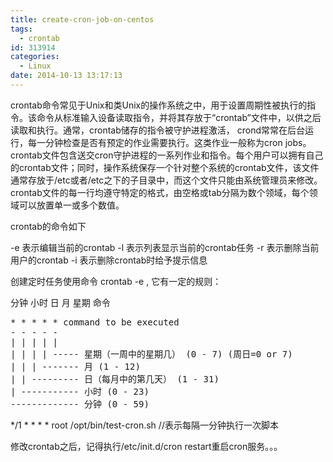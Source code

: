 ```yaml
---
title: create-cron-job-on-centos
tags:
  - crontab
id: 313914
categories:
  - Linux
date: 2014-10-13 13:17:13
---
```


crontab命令常见于Unix和类Unix的操作系统之中，用于设置周期性被执行的指令。该命令从标准输入设备读取指令，并将其存放于“crontab”文件中，以供之后读取和执行。通常，crontab储存的指令被守护进程激活， crond常常在后台运行，每一分钟检查是否有预定的作业需要执行。这类作业一般称为cron jobs。crontab文件包含送交cron守护进程的一系列作业和指令。每个用户可以拥有自己的crontab文件；同时，操作系统保存一个针对整个系统的crontab文件，该文件通常存放于/etc或者/etc之下的子目录中，而这个文件只能由系统管理员来修改。crontab文件的每一行均遵守特定的格式，由空格或tab分隔为数个领域，每个领域可以放置单一或多个数值。

crontab的命令如下

-e 表示编辑当前的crontab
-l  表示列表显示当前的crontab任务
-r  表示删除当前用户的crontab
-i  表示删除crontab时给予提示信息

创建定时任务使用命令 crontab -e , 它有一定的规则：

 分钟 小时 日 月 星期 命令
<pre class="lang:default decode:true " >* * * * * command to be executed
- - - - -
| | | | |
| | | | ----- 星期（一周中的星期几） (0 - 7) (周日=0 or 7)
| | | ------- 月 (1 - 12)
| | --------- 日（每月中的第几天） (1 - 31)
| ----------- 小时 (0 - 23)
------------- 分钟 (0 - 59)</pre> 

*/1 * * * * root  /opt/bin/test-cron.sh //表示每隔一分钟执行一次脚本

修改crontab之后，记得执行/etc/init.d/cron restart重启cron服务。。。